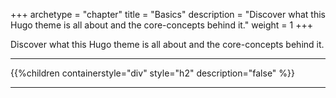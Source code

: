 +++
archetype = "chapter"
title = "Basics"
description = "Discover what this Hugo theme is all about and the core-concepts behind it."
weight = 1
+++

Discover what this Hugo theme is all about and the core-concepts behind it.

---

{{%children containerstyle="div" style="h2" description="false" %}}

---
